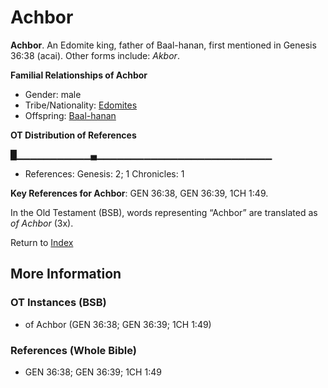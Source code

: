 # Achbor
**Achbor**. 
An Edomite king, father of Baal-hanan, first mentioned in Genesis 36:38 (acai). 
Other forms include: 
*Akbor*. 




**Familial Relationships of Achbor**


* Gender: male
* Tribe/Nationality: [Edomites](../../../groups/md/acai/Edom.md)
* Offspring: [Baal-hanan](Baal-hanan.md)


**OT Distribution of References**

█▁▁▁▁▁▁▁▁▁▁▁▄▁▁▁▁▁▁▁▁▁▁▁▁▁▁▁▁▁▁▁▁▁▁▁▁▁▁
* References: Genesis: 2; 1 Chronicles: 1



**Key References for Achbor**: 
GEN 36:38, GEN 36:39, 1CH 1:49. 


In the Old Testament (BSB), words representing “Achbor” are translated as 
*of Achbor* (3x). 




Return to [Index](00-Index.md)

## More Information

### OT Instances (BSB)

* of Achbor (GEN 36:38; GEN 36:39; 1CH 1:49)



### References (Whole Bible)

* GEN 36:38; GEN 36:39; 1CH 1:49




